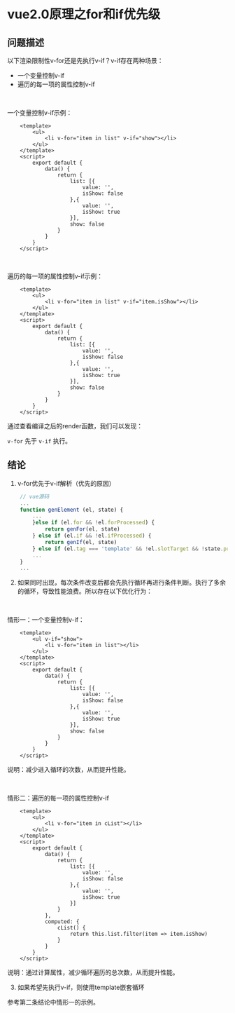 # vue2.0原理之for和if优先级

## 问题描述

以下渲染限制性v-for还是先执行v-if？v-if存在两种场景：
+ 一个变量控制v-if
+ 遍历的每一项的属性控制v-if

&emsp;

一个变量控制v-if示例：
```vue
    <template>
        <ul>
            <li v-for="item in list" v-if="show"></li>
        </ul>
    </template>
    <script>
        export default {
            data() {
                return {
                    list: [{
                        value: '',
                        isShow: false
                    },{
                        value: '',
                        isShow: true
                    }],
                    show: false
                }
            }
        }
    </script>
```

&emsp;

遍历的每一项的属性控制v-if示例：
```vue
    <template>
        <ul>
            <li v-for="item in list" v-if="item.isShow"></li>
        </ul>
    </template>
    <script>
        export default {
            data() {
                return {
                    list: [{
                        value: '',
                        isShow: false
                    },{
                        value: '',
                        isShow: true
                    }],
                    show: false
                }
            }
        }
    </script>
```

通过查看编译之后的render函数，我们可以发现：

`v-for` 先于 `v-if` 执行。

## 结论

1. v-for优先于v-if解析（优先的原因）

```js
    // vue源码
    ...
    function genElement (el, state) {
        ...
        }else if (el.for && !el.forProcessed) {
            return genFor(el, state)
        } else if (el.if && !el.ifProcessed) {
            return genIf(el, state)
        } else if (el.tag === 'template' && !el.slotTarget && !state.pre) {
        ...
    }
    ...
```

2. 如果同时出现，每次条件改变后都会先执行循环再进行条件判断。执行了多余的循环，导致性能浪费。所以存在以下优化行为：

&emsp;

情形一：一个变量控制v-if：

```vue
    <template>
        <ul v-if="show">
            <li v-for="item in list"></li>
        </ul>
    </template>
    <script>
        export default {
            data() {
                return {
                    list: [{
                        value: '',
                        isShow: false
                    },{
                        value: '',
                        isShow: true
                    }],
                    show: false
                }
            }
        }
    </script>
```

说明：减少进入循环的次数，从而提升性能。

&emsp;

情形二：遍历的每一项的属性控制v-if

```
    <template>
        <ul>
            <li v-for="item in cList"></li>
        </ul>
    </template>
    <script>
        export default {
            data() {
                return {
                    list: [{
                        value: '',
                        isShow: false
                    },{
                        value: '',
                        isShow: true
                    }]
                }
            },
            computed: {
                cList() {
                    return this.list.filter(item => item.isShow)
                }
            }
        }
    </script>
```

说明：通过计算属性，减少循环遍历的总次数，从而提升性能。

3. 如果希望先执行v-if，则使用template嵌套循环

参考第二条结论中情形一的示例。